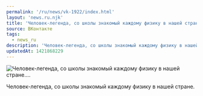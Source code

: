 ```yaml
---
permalink: '/ru/news/vk-1922/index.html'
layout: 'news.ru.njk'
title: 'Человек-легенда, со школы знакомый каждому физику в нашей стране.…'
source: ВКонтакте
tags:
  - news_ru
description: 'Человек-легенда, со школы знакомый каждому физику в нашей стране.…'
updatedAt: 1421868229
---
```

![Человек-легенда, со школы знакомый каждому физику в нашей стране.…](https://sun9-2.userapi.com/impf/vOsE5TaQj9Iw5HfMILg0Lxb6gE4-vBgqFUhTRA/UM48ZvZ7dRU.jpg?size=533x800&quality=96&proxy=1&sign=df6eb628ece8a86d7f81f0f2e201bc86&c_uniq_tag=wGv3G1YGkGXSM4WHe_crA-mxBnSWhc1SNSHeHI25GPo&type=album)

Человек-легенда, со школы знакомый каждому физику в нашей стране.
